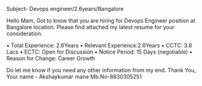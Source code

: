 
Subject- Devops engineer/2.6years/Bangalore

Hello Mam, 
Got to know that you are hiring for Devops Engineer position at Bangalore location. Please find attached my latest resume for your consideration. 

• Total Experience: 2.6Years
• Relevant Experience:2.6Years
• CCTC: 3.8 Lacs
• ECTC: Open for Discussion
• Notice Period: 15 Days (negotiable)
• Reason for Change: Career Growth 

Do let me know if you need any other information from my end. 
Thank You,
Your name  - Akshaykumar mane
Mb.No-8830305251

